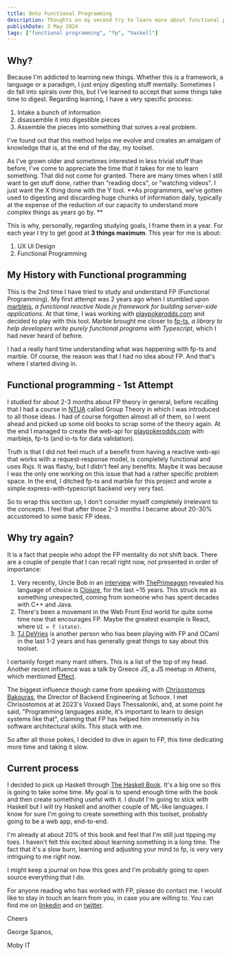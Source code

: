 ```yaml
---
title: Onto Functional Programming
description: Thoughts on my second try to learn more about functional programming - what's and why's
publishDate: 3 May 2024
tags: ["functional programming", "fp", "haskell"]
---
```


## Why?

Because I'm addicted to learning new things. Whether this is a framework, a language or a paradigm, I just enjoy digesting stuff mentally. Sometimes I do fall into spirals over this, but I've learned to accept that some things take time to digest. Regarding learning, I have a very specific process:

1. Intake a bunch of information
2. disassemble it into digestible pieces
3. Assemble the pieces into something that solves a real problem.

I've found out that this method helps me evolve and creates an amalgam of knowledge that is, at the end of the day, my toolset.

As I've grown older and sometimes interested in less trivial stuff than before, I've come to appreciate the time that it takes for me to learn something. That did not come for granted. There are many times when I still want to get stuff done, rather than "reading docs", or "watching videos". I just want the X thing done with the Y tool. **As programmers, we've gotten used to digesting and discarding huge chunks of information daily, typically at the expense of the reduction of our capacity to understand more complex things as years go by.
**

This is why, personally, regarding studying goals, I frame them in a year. For each year I try to get good at **3 things maximum**. This year for me is about:
1. UX UI Design
2. Functional Programming

## My History with Functional programming

This is the 2nd time I have tried to study and understand FP (Functional Programming). My first attempt was 2 years ago when I stumbled upon [marblejs](https://docs.marblejs.com/), _a functional reactive Node.js framework for building server-side applications_. At that time, I was working with [playpokerodds.com](playpokerodds.com) and decided to play with this tool. Marble brought me closer to [fp-ts](https://gcanti.github.io/fp-ts/), _a library to help developers write purely functional programs with Typescript_, which I had never heard of before.

I had a really hard time understanding what was happening with fp-ts and marble. Of course, the reason was that I had no idea about FP. And that's where I started diving in.


## Functional programming - 1st Attempt

I studied for about 2-3 months about FP theory in general, before recalling that I had a course in [NTUA](https://ntua.gr/en/) called Group Theory in which I was introduced to all those ideas. I had of course forgotten almost all of them, so I went ahead and picked up some old books to scrap some of the theory again. At the end I managed to create the web-api for [playpokerodds.com](playpokerodds.com) with marblejs, fp-ts (and io-ts for data validation).

Truth is that I did not feel much of a benefit from having a reactive web-api that works with a request-response model, is completely functional and uses Rxjs. It was flashy, but I didn't feel any benefits. Maybe it was because I was the only one working on this issue that had a rather specific problem space. In the end, I ditched fp-ts and marble for this project and wrote a simple express-with-typescript backend very very fast.

So to wrap this section up, I don't consider myself completely irrelevant to the concepts. I feel that after those 2-3 months I became about 20-30% accustomed to some basic FP ideas.

## Why try again?

It is a fact that people who adopt the FP mentality do not shift back. There are a couple of people that I can recall right now, not presented in order of importance:

1. Very recently, Uncle Bob in an [interview](https://www.youtube.com/watch?v=UBXXw2JSloo) with [ThePrimeagen](https://twitter.com/ThePrimeagen) revealed his language of choice is [Clojure](https://clojure.org/), for the last ~15 years. This struck me as something unexpected, coming from someone who has spent decades with C++ and Java.
2. There's been a movement in the Web Front End world for quite some time now that encourages FP. Maybe the greatest example is React, where
`UI = f (state)`.
3. [TJ DeVries](https://twitter.com/teej_dv) is another person who has been playing with FP and OCaml in the last 1-2 years and has generally great things to say about this toolset.

I certainly forget many mant others. This is a list of the top of my head. Another recent influence was a talk by Greece JS, a JS meetup in Athens, which mentioned [Effect](https://effect.website/).

The biggest influence though came from speaking with [Chrisostomos Bakouras](https://www.linkedin.com/in/chbakouras/), the Director of Backend Engineering at Schoox. I met Chrisostomos at at 2023's Voxxed Days Thessaloniki, and,  at some point he said, "Programming languages aside, it's important to learn to design systems like that", claiming that FP has helped him immensely in his software architectural skills. This stuck with me.

So after all those pokes, I decided to dive in again to FP, this time dedicating more time and taking it slow.

## Current process

I decided to pick up Haskell through [The Haskell Book](https://haskellbook.com/). It's a big one so this is going to take some time.
My goal is to spend enough time with the book and then create something useful with it. I doubt I'm going to stick with Haskell but I will try Haskell and another couple of ML-like languages. I know for sure I'm going to create something with this toolset, probably going to be a web app, end-to-end.

I'm already at about 20% of this book and feel that I'm still just tipping my toes. I haven't felt this excited about learning something in a long time. The fact that it's a slow burn, learning and adjusting your mind to fp, is very very intriguing to me right now.

I might keep a journal on how this goes and I'm probably going to open source everything that I do.

For anyone reading who has worked with FP, please do contact me. I would like to stay in touch an learn from you, in case you are willing to. You can find me on [linkedin](https://www.linkedin.com/in/george-spanos/) and on [twitter](https://twitter.com/GeorgePesti).

Cheers

George Spanos,

Moby IT
